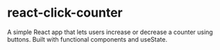 # react-click-counter
A simple React app that lets users increase or decrease a counter using buttons. Built with functional components and useState.
